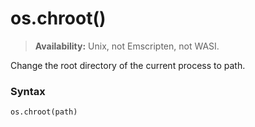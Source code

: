 # os.chroot()

> **Availability:** Unix, not Emscripten, not WASI.

Change the root directory of the current process to path.

### Syntax

```python
os.chroot(path)
```
